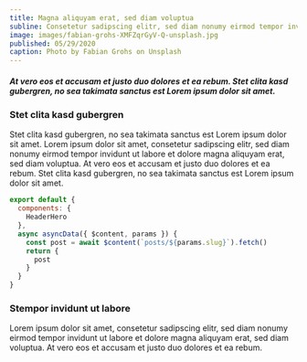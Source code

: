 ```yaml
---
title: Magna aliquyam erat, sed diam voluptua
subline: Consetetur sadipscing elitr, sed diam nonumy eirmod tempor invidunt ut labore et dolore magna aliquyam erat.
image: images/fabian-grohs-XMFZqrGyV-Q-unsplash.jpg
published: 05/29/2020
caption: Photo by Fabian Grohs on Unsplash
---
```


##### At vero eos et accusam et justo duo dolores et ea rebum. Stet clita kasd gubergren, no sea takimata sanctus est Lorem ipsum dolor sit amet.

### Stet clita kasd gubergren

Stet clita kasd gubergren, no sea takimata sanctus est Lorem ipsum dolor sit amet. Lorem ipsum dolor sit amet, consetetur sadipscing elitr, sed diam nonumy eirmod tempor invidunt ut labore et dolore magna aliquyam erat, sed diam voluptua. At vero eos et accusam et justo duo dolores et ea rebum. Stet clita kasd gubergren, no sea takimata sanctus est Lorem ipsum dolor sit amet.

```js
export default {
  components: {
    HeaderHero
  },
  async asyncData({ $content, params }) {
    const post = await $content(`posts/${params.slug}`).fetch()
    return {
      post
    }
  }
}
```

### Stempor invidunt ut labore

Lorem ipsum dolor sit amet, consetetur sadipscing elitr, sed diam nonumy eirmod tempor invidunt ut labore et dolore magna aliquyam erat, sed diam voluptua. At vero eos et accusam et justo duo dolores et ea rebum.

